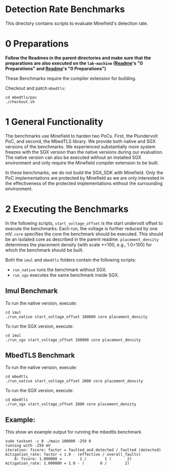 # Detection Rate Benchmarks

This directory contains scripts to evaluate Minefield's detection rate.

# 0 Preparations 
**Follow the Readmes in the parent directories and make sure that the preparations are also executed on the `lab-machine` ([Readme](../README.md)'s "0 Preparations" and [Readme](../../README.md)'s "0 Preparations")**

These Benchmarks require the compiler extension for building.

Checkout and patch `mbedtls`:

```
cd mbedtls/poc
./checkout.sh
```

# 1 General Functionality
The benchmarks use Minefield to harden two PoCs. First, the Plundervolt PoC, and second, the MbedTLS library. We provide both native and SGX versions of the benchmarks. We experienced substantially more system freezes with the SGX version than the native versions during our evaluation. The native version can also be executed without an installed SGX environment and only require the Minefield compiler extension to be built.

In these benchmarks, we do not build the SGX_SDK with Minefield. Only the PoC implementations are protected by Minefield as we are only interested in the effectiveness of the protected implementations without the surrounding environment.

# 2 Executing the Benchmarks

In the following scripts, `start_voltage_offset` is the start undervolt offset to execute the benchmarks. Each run, the voltage is further reduced by one mV. `core` specifies the core the benchmark should be executed. This should be an isolated core as described in the parent readme. `placement_density` determines the placement density (with scale *=100, e.g., 1.0=100) for which the benchmark should be built.

Both the `imul` and `mbedtls` folders contain the following scripts: 
- `run_native` runs the benchmark without SGX.
- `run_sgx` executes the same benchmark inside SGX.

## Imul Benchmark
To run the native version, execute:

```
cd imul
./run_native start_voltage_offset 100000 core placement_density
```

To run the SGX version, execute:

```
cd imul
./run_sgx start_voltage_offset 100000 core placement_density
```

## MbedTLS Benchmark
To run the native version, execute:

```
cd mbedtls
./run_native start_voltage_offset 2000 core placement_density
```

To run the SGX version, execute:

```
cd mbedtls
./run_sgx start_voltage_offset 2000 core placement_density
```

## Example:

This show an example output for running the mbedtls benchmark.
```
sudo taskset -c 0 ./main 100000 -259 0 
running with -259 mV
iteration: fscore: factor = faulted_and_detected / faulted (detected) mitigation_rate: factor = 1.0 - (effective / overall_faults) 
    8: fscore: 1.000000 =        1 /        1 (       2) mitigation_rate: 1.000000 = 1.0 - (       0 /        2) 
```